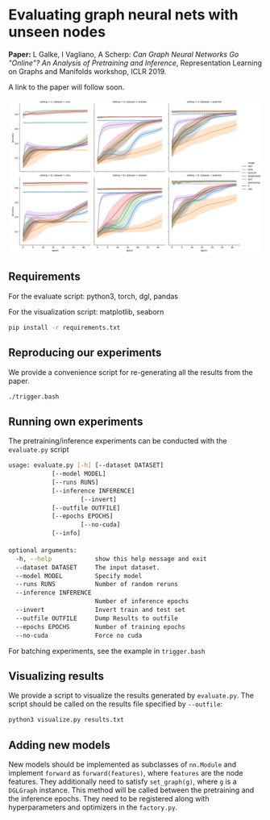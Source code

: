 # Evaluating graph neural nets with unseen nodes 

**Paper:** L Galke, I Vagliano, A Scherp: *Can Graph Neural Networks Go "Online"? An Analysis of Pretraining and Inference*, Representation Learning on Graphs and Manifolds workshop, ICLR 2019.

A link to the paper will follow soon.

![Results figure from the paper](results.png)

## Requirements

For the evaluate script: python3, torch, dgl, pandas

For the visualization script: matplotlib, seaborn


```sh
pip install -r requirements.txt
```

## Reproducing our experiments

We provide a convenience script for re-generating all the results from the paper.

```sh
./trigger.bash
```

## Running own experiments

The pretraining/inference experiments can be conducted with the `evaluate.py` script

```sh
usage: evaluate.py [-h] [--dataset DATASET]
			[--model MODEL]
			[--runs RUNS]
			[--inference INFERENCE]
                   	[--invert]
			[--outfile OUTFILE]
			[--epochs EPOCHS]
                   	[--no-cuda]
			[--info]

optional arguments:
  -h, --help            show this help message and exit
  --dataset DATASET     The input dataset.
  --model MODEL         Specify model
  --runs RUNS           Number of random reruns
  --inference INFERENCE
                        Number of inference epochs
  --invert              Invert train and test set
  --outfile OUTFILE     Dump Results to outfile
  --epochs EPOCHS       Number of training epochs
  --no-cuda             Force no cuda
```

For batching experiments, see the example in `trigger.bash`

## Visualizing results

We provide a script to visualize the results generated by `evaluate.py`.
The script should be called on the results file specified by `--outfile`:

```sh
python3 visualize.py results.txt
```

## Adding new models

New models should be implemented as subclasses of `nn.Module` and implement
`forward` as `forward(features)`, where `features` are the node features. They
additionally need to satisfy `set_graph(g)`, where `g` is a `DGLGraph`
instance.  This method will be called between the pretraining and the inference
epochs.  They need to be registered along with hyperparameters and optimizers
in the `factory.py`.
